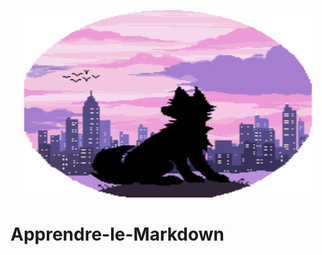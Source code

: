<p align="center">
  <img width="460" height="300" src="https://github.com/Arno34990/Apprendre-le-Markdown/blob/main/profil.png">
</p>

# Apprendre-le-Markdown
